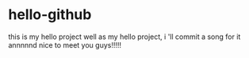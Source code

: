 # hello-github
this is my hello project
well   as my hello project, i 'll commit a song for it annnnnd  nice to meet you guys!!!!!
